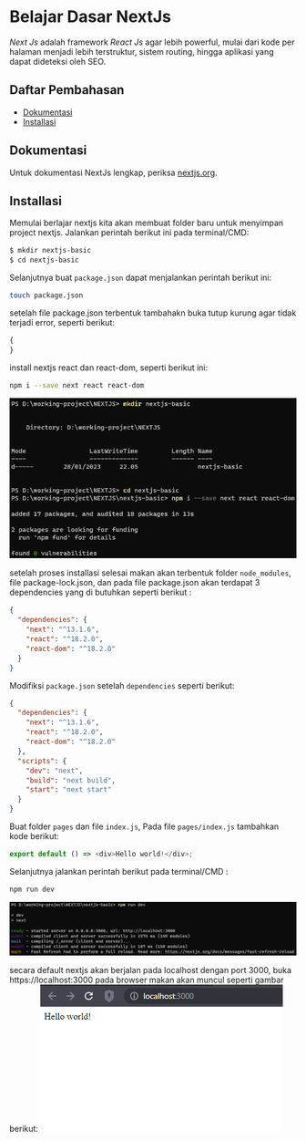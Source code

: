 # Belajar Dasar NextJs

_Next Js_ adalah framework _React Js_ agar lebih powerful, mulai dari kode per halaman menjadi lebih terstruktur,
sistem routing, hingga aplikasi yang dapat dideteksi oleh SEO.

## Daftar Pembahasan

- [Dokumentasi](#dokumentasi)
- [Installasi](#installasi)

## Dokumentasi

Untuk dokumentasi NextJs lengkap, periksa [nextjs.org](https://nextjs.org/).

## Installasi

Memulai berlajar nextjs kita akan membuat folder baru untuk menyimpan project nextjs. Jalankan perintah berikut ini pada terminal/CMD:

```bash
$ mkdir nextjs-basic
$ cd nextjs-basic
```

Selanjutnya buat `package.json` dapat menjalankan perintah berikut ini:

```bash
touch package.json
```

setelah file package.json terbentuk tambahakn buka tutup kurung agar tidak terjadi error, seperti berikut:

```js
{
}
```

install nextjs react dan react-dom, seperti berikut ini:

```bash
npm i --save next react react-dom
```

![alt text](https://github.com/ferdyarrahman/belajar-nextjs/blob/main/doc-tutor/installasi/image-1.png)

setelah proses installasi selesai makan akan terbentuk folder `node_modules`, file package-lock.json,
dan pada file package.json akan terdapat 3 dependencies yang di butuhkan seperti berikut :

```json
{
  "dependencies": {
    "next": "^13.1.6",
    "react": "^18.2.0",
    "react-dom": "^18.2.0"
  }
}
```

Modifiksi `package.json` setelah `dependencies` seperti berikut:

```json
{
  "dependencies": {
    "next": "^13.1.6",
    "react": "^18.2.0",
    "react-dom": "^18.2.0"
  },
  "scripts": {
    "dev": "next",
    "build": "next build",
    "start": "next start"
  }
}
```

Buat folder `pages` dan file `index.js`, Pada file `pages/index.js` tambahkan kode berikut:

```js
export default () => <div>Hello world!</div>;
```

Selanjutnya jalankan perintah berikut pada terminal/CMD :

```bash
npm run dev
```

![alt text](https://github.com/ferdyarrahman/belajar-nextjs/blob/main/doc-tutor/installasi/image-2.png)

secara default nextjs akan berjalan pada localhost dengan port 3000, buka https://localhost:3000 pada browser makan akan muncul seperti gambar berikut:
![alt text](https://github.com/ferdyarrahman/belajar-nextjs/blob/main/doc-tutor/installasi/image-3.png)
